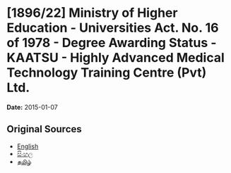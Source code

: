 # [1896/22] Ministry of Higher Education - Universities Act. No. 16 of 1978 - Degree Awarding Status - KAATSU - Highly Advanced Medical Technology Training Centre (Pvt) Ltd.

**Date:** 2015-01-07

## Original Sources

- [English](https://documents.gov.lk/view/extra-gazettes/2015/1/1896-22_E.pdf)
- [සිංහල](https://documents.gov.lk/view/extra-gazettes/2015/1/1896-22_S.pdf)
- [தமிழ்](https://documents.gov.lk/view/extra-gazettes/2015/1/1896-22_T.pdf)
